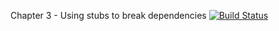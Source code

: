 Chapter 3 - Using stubs to break dependencies [![Build Status](https://travis-ci.org/rdok/the-art-of-unit-testing.svg?branch=ch3-using-stubs-to-break-dependencies)](https://travis-ci.org/rdok/the-art-of-unit-testing/branches)
